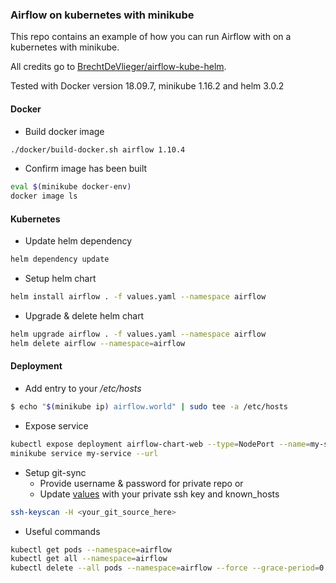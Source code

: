 ### Airflow on kubernetes with minikube
This repo contains an example of how you can run Airflow with on a kubernetes with minikube.

All credits go to [BrechtDeVlieger/airflow-kube-helm](https://github.com/BrechtDeVlieger/airflow-kube-helm).

Tested with Docker version 18.09.7, minikube 1.16.2 and helm 3.0.2
#### Docker
* Build docker image

```bash
./docker/build-docker.sh airflow 1.10.4
```
* Confirm image has been built
```bash
eval $(minikube docker-env)
docker image ls
```

#### Kubernetes

* Update helm dependency

```bash
helm dependency update
```

* Setup helm chart

```bash
helm install airflow . -f values.yaml --namespace airflow
```
* Upgrade & delete helm chart 
```bash
helm upgrade airflow . -f values.yaml --namespace airflow
helm delete airflow --namespace=airflow
```
#### Deployment

* Add entry to your */etc/hosts*
```bash
$ echo "$(minikube ip) airflow.world" | sudo tee -a /etc/hosts
```

* Expose service
```bash
kubectl expose deployment airflow-chart-web --type=NodePort --name=my-service
minikube service my-service --url
```
* Setup git-sync
  * Provide username & password for private repo or
  * Update [values](/airflow/values.yaml) with your private ssh key and known_hosts

```bash
ssh-keyscan -H <your_git_source_here> 
```

* Useful commands
```bash
kubectl get pods --namespace=airflow
kubectl get all --namespace=airflow
kubectl delete --all pods --namespace=airflow --force --grace-period=0
```


